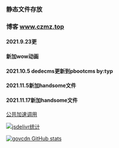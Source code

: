 ### 静态文件存放
### 博客 www.czmz.top
#### 2021.9.23更
#### 新加wow动画
#### 2021.10.5 dedecms更新到pbootcms by:typ
#### 2021.11.5新加handsome文件
#### 2021.11.17新加handsome文件
[公共加速调用](https://www.jsdelivr.com/package/gh/T-Y-P/gov) 


[![jsdelivr统计](https://data.jsdelivr.com/v1/package/gh/T-Y-P/gov/badge)](https://www.jsdelivr.com/package/gh/T-Y-P/gov)




[![govcdn GitHub stats](https://github-readme-stats.vercel.app/api?username=T-Y-P)](https://github.com/T-Y-P/gov)
